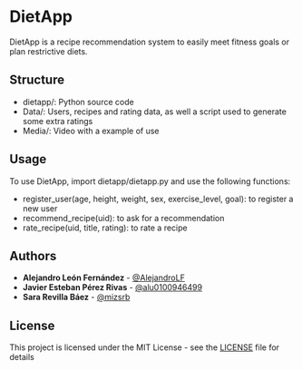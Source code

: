 # DietApp

DietApp is a recipe recommendation system to easily meet fitness goals or plan restrictive diets.

## Structure

- dietapp/: Python source code
- Data/: Users, recipes and rating data, as well a script used to generate some extra ratings
- Media/: Video with a example of use

## Usage

To use DietApp, import dietapp/dietapp.py and use the following functions:
- register_user(age, height, weight, sex, exercise_level, goal): to register a new user
- recommend_recipe(uid): to ask for a recommendation
- rate_recipe(uid, title, rating): to rate a recipe

## Authors

- **Alejandro León Fernández** - [@AlejandroLF](https://github.com/AlejandroLF)
- **Javier Esteban Pérez Rivas** - [@alu0100946499](https://github.com/alu0100946499)
- **Sara Revilla Báez** - [@mizsrb](https://github.com/mizsrb)

## License

This project is licensed under the MIT License - see the [LICENSE](LICENSE) file for details
